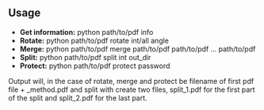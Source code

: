 ## Usage

- **Get information:** python path/to/pdf info
- **Rotate:** python path/to/pdf rotate int/all angle
- **Merge:** python path/to/pdf merge path/to/pdf path/to/pdf ... path/to/pdf
- **Split:** python path/to/pdf split int out_dir
- **Protect:** python path/to/pdf protect password

Output will, in the case of rotate, merge and protect be filename of first pdf file + _method.pdf and split with create two files, split_1.pdf for the first part of the split and split_2.pdf for the last part.